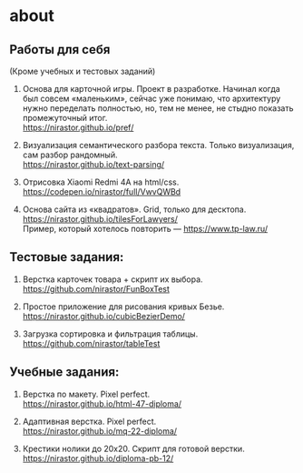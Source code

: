 # about
## Работы для себя
(Кроме учебных и тестовых заданий)

1. Основа для карточной игры. Проект в разработке. Начинал когда был совсем «маленьким», сейчас уже понимаю, что архитектуру нужно переделать полностью, но, тем не менее, не стыдно показать промежуточный итог.  
https://nirastor.github.io/pref/

2. Визуализация семантического разбора текста. Только визуализация, сам разбор рандомный.  
https://nirastor.github.io/text-parsing/

3. Отрисовка Xiaomi Redmi 4A на html/css.  
https://codepen.io/nirastor/full/VwvQWBd

4. Основа сайта из «квадратов». Grid, только для десктопа.  
https://nirastor.github.io/tilesForLawyers/  
Пример, который хотелось повторить — https://www.tp-law.ru/


## Тестовые задания:
1. Верстка карточек товара + скрипт их выбора.  
https://github.com/nirastor/FunBoxTest

2. Простое приложение для рисования кривых Безье.  
https://nirastor.github.io/cubicBezierDemo/

3. Загрузка сортировка и фильтрация таблицы.  
https://github.com/nirastor/tableTest


## Учебные задания:
1. Верстка по макету. Pixel perfect.  
https://nirastor.github.io/html-47-diploma/

2. Адаптивная верстка. Pixel perfect.  
https://nirastor.github.io/mq-22-diploma/

3. Крестики нолики до 20х20. Скрипт для готовой верстки.  
https://nirastor.github.io/diploma-pb-12/
